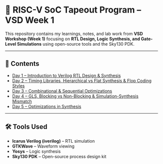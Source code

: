 # 🚀 RISC-V SoC Tapeout Program – VSD Week 1

This repository contains my learnings, notes, and lab work from **VSD Workshop (Week 1)** focusing on **RTL Design, Logic Synthesis, and Gate-Level Simulations** using open-source tools and the Sky130 PDK.

---

## 📅 Contents

* [Day 1 – Introduction to Verilog RTL Design & Synthesis](week1/Day_1.md)
* [Day 2 – Timing Libraries, Hierarchical vs Flat Synthesis & Flop Coding Styles](week1/Day_2.md)
* [Day 3 – Combinational & Sequential Optimizations](./week1/day3.md)
* [Day 4 – GLS, Blocking vs Non-Blocking & Simulation-Synthesis Mismatch](./week1/day4.md)
* [Day 5 – Optimizations in Synthesis](./week1/day5.md)

---

## 🛠 Tools Used

* **Icarus Verilog (iverilog)** – RTL simulation
* **GTKWave** – Waveform viewing
* **Yosys** – Logic synthesis
* **Sky130 PDK** – Open-source process design kit





